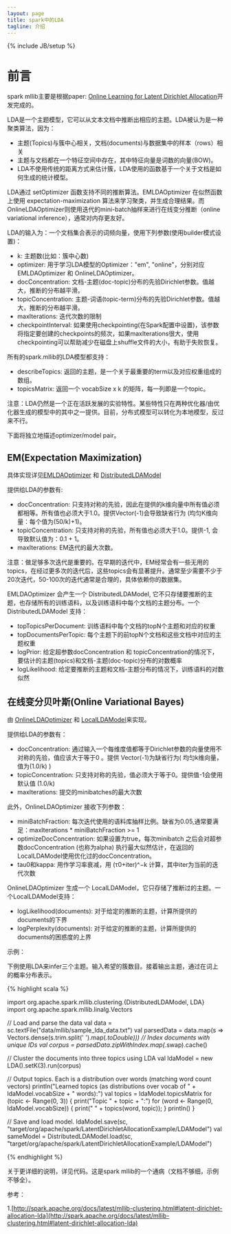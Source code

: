 ```yaml
---
layout: page
title: spark中的LDA
tagline: 介绍
---
```

{% include JB/setup %}

# 前言

spark mllib主要是根据paper: [Online Learning for Latent Dirichlet Allocation](http://www.cs.columbia.edu/~blei/papers/HoffmanBleiBach2010b.pdf)开发完成的。

LDA是一个主题模型，它可以从文本文档中推断出相应的主题。LDA被认为是一种聚类算法，因为：

- 主题(Topics)与簇中心相关，文档(documents)与数据集中的样本（rows）相关
- 主题与文档都在一个特征空间中存在，其中特征向量是词数的向量(BOW)。
- LDA不使用传统的距离方式来估计簇，LDA使用的函数基于一个关于文档是如何生成的统计模型。

LDA通过 setOptimizer 函数支持不同的推断算法。EMLDAOptimizer 在似然函数上使用 expectation-maximization 算法来学习聚类，并生成合理结果。而OnlineLDAOptimizer则使用迭代的mini-batch抽样来进行在线变分推断（online variational inference），通常对内存更友好。

LDA的输入为：一个文档集合表示的词频向量，使用下列参数(使用builder模式设置)：

- k: 主题数(比如：簇中心数)
- optimizer: 用于学习LDA模型的Optimizer："em", "online"，分别对应EMLDAOptimizer 和 OnlineLDAOptimizer。
- docConcentration: 文档-主题(doc-topic)分布的先验Dirichlet参数。值越大，推断的分布越平滑。
- topicConcentration: 主题-词语(topic-term)分布的先验Dirichlet参数。值越大，推断的分布越平滑。
- maxIterations: 迭代次数的限制
- checkpointInterval: 如果使用checkpointing(在Spark配置中设置)，该参数将指定要创建的checkpoints的频次，如果maxIterations很大，使用checkpointing可以帮助减少在磁盘上shuffle文件的大小，有助于失败恢复。

所有的spark.mllib的LDA模型都支持：

- describeTopics: 返回的主题，是一个关于最重要的term以及对应权重组成的数组。
- topicsMatrix: 返回一个 vocabSize x k 的矩阵，每一列即是一个topic。

注意：LDA仍然是一个正在活跃发展的实验特性。某些特性只在两种优化器/由优化器生成的模型中的其中之一提供。目前，分布式模型可以转化为本地模型，反过来不行。

下面将独立地描述optimizer/model pair。

## EM(Expectation Maximization)

具体实现详见[EMLDAOptimizer](http://spark.apache.org/docs/latest/api/scala/index.html#org.apache.spark.mllib.clustering.EMLDAOptimizer) 和 [DistributedLDAModel](http://spark.apache.org/docs/latest/api/scala/index.html#org.apache.spark.mllib.clustering.DistributedLDAModel)

提供给LDA的参数有:

- docConcentration: 只支持对称的先验，因此在提供的k维向量中所有值必须都相等。所有值也必须大于1.0。提供Vector(-1)会导致缺省行为 (均匀K维向量：每个值为(50/k)+1)。
- topicConcentration: 只支持对称的先验，所有值也必须大于1.0。提供-1, 会导致默认值为：0.1 + 1。
- maxIterations: EM迭代的最大次数。

注意：做足够多次迭代是重要的。在早期的迭代中，EM经常会有一些无用的topics，在经过更多次的迭代后，这些topics会有显著提升。通常至少需要不少于20次迭代，50-100次的迭代通常是合理的，具体依赖你的数据集。

EMLDAOptimizer 会产生一个 DistributedLDAModel, 它不只存储要推断的主题，也存储所有的训练语料，以及训练语料中每个文档的主题分布。一个DistributedLDAModel 支持：

- topTopicsPerDocument: 训练语料中每个文档的topN个主题和对应的权重
- topDocumentsPerTopic: 每个主题下的前topN个文档和这些文档中对应的主题权重
- logPrior: 给定超参数docConcentration 和 topicConcentration的情况下，要估计的主题(topics)和文档-主题(doc-topic)分布的对数概率
- logLikelihood: 给定要推断的主题和文档-主题分布的情况下，训练语料的对数似然

## 在线变分贝叶斯(Online Variational Bayes)

由 [OnlineLDAOptimizer](http://spark.apache.org/docs/latest/api/scala/org/apache/spark/mllib/clustering/OnlineLDAOptimizer.html) 和 [LocalLDAModel](http://spark.apache.org/docs/latest/api/scala/org/apache/spark/mllib/clustering/LocalLDAModel.html)来实现。

提供给LDA的参数有：

- docConcentration: 通过输入一个每维度值都等于Dirichlet参数的向量使用不对称的先验，值应该大于等于0 。提供 Vector(-1)为缺省行为( 均匀k维向量，值为(1.0/k) )
- topicConcentration: 只支持对称的先验，值必须大于等于0。提供值-1会使用默认值 (1.0/k)
- maxIterations: 提交的minibatches的最大次数

此外，OnlineLDAOptimizer 接收下列参数：

- miniBatchFraction: 每次迭代使用的语料库抽样比例。缺省为0.05,通常要满足：maxIterations * miniBatchFraction >= 1
- optimizeDocConcentration: 如果设置为true，每次minibatch 之后会对超参数docConcentration (也称为alpha) 执行最大似然估计，在返回的LocalLDAModel使用优化过的docConcentration。
- tau0和kappa: 用作学习率衰减，用 (τ0+iter)^−k 计算，其中iter为当前的迭代次数

OnlineLDAOptimizer 生成一个 LocalLDAModel，它只存储了推断过的主题。一个LocalLDAModel支持：

- logLikelihood(documents): 对于给定的推断的主题，计算所提供的documents的下界
- logPerplexity(documents): 对于给定的推断的主题，计算所提供的documents的困惑度的上界

示例：

下例使用LDA来infer三个主题。输入希望的簇数目。接着输出主题，通过在词上的概率分布表示。

{% highlight scala %}

import org.apache.spark.mllib.clustering.{DistributedLDAModel, LDA}
import org.apache.spark.mllib.linalg.Vectors

// Load and parse the data
val data = sc.textFile("data/mllib/sample_lda_data.txt")
val parsedData = data.map(s => Vectors.dense(s.trim.split(' ').map(_.toDouble)))
// Index documents with unique IDs
val corpus = parsedData.zipWithIndex.map(_.swap).cache()

// Cluster the documents into three topics using LDA
val ldaModel = new LDA().setK(3).run(corpus)

// Output topics. Each is a distribution over words (matching word count vectors)
println("Learned topics (as distributions over vocab of " + ldaModel.vocabSize + " words):")
val topics = ldaModel.topicsMatrix
for (topic <- Range(0, 3)) {
  print("Topic " + topic + ":")
  for (word <- Range(0, ldaModel.vocabSize)) { print(" " + topics(word, topic)); }
  println()
}

// Save and load model.
ldaModel.save(sc, "target/org/apache/spark/LatentDirichletAllocationExample/LDAModel")
val sameModel = DistributedLDAModel.load(sc,
  "target/org/apache/spark/LatentDirichletAllocationExample/LDAModel")


{% endhighlight %}

关于更详细的说明，详见代码。这是spark mllib的一个通病（文档不够细，示例不够全）。


参考：

1.[http://spark.apache.org/docs/latest/mllib-clustering.html#latent-dirichlet-allocation-lda](http://spark.apache.org/docs/latest/mllib-clustering.html#latent-dirichlet-allocation-lda)
